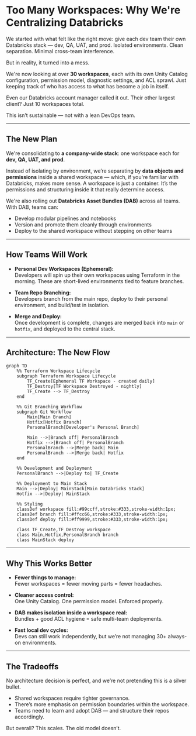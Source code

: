 # Too Many Workspaces: Why We're Centralizing Databricks

We started with what felt like the right move: give each dev team their own Databricks stack — dev, QA, UAT, and prod. Isolated environments. Clean separation. Minimal cross-team interference.

But in reality, it turned into a mess.

We're now looking at over **30 workspaces**, each with its own Unity Catalog configuration, permission model, diagnostic settings, and ACL sprawl. Just keeping track of who has access to what has become a job in itself.

Even our Databricks account manager called it out. Their other largest client? Just 10 workspaces total.

This isn’t sustainable — not with a lean DevOps team.

---

## The New Plan

We're consolidating to **a company-wide stack**: one workspace each for **dev, QA, UAT, and prod**.

Instead of isolating by environment, we’re separating by **data objects and permissions** inside a shared workspace — which, if you're familiar with Databricks, makes more sense. A workspace is just a container. It’s the permissions and structuring inside it that really determine access.

We're also rolling out **Databricks Asset Bundles (DAB)** across all teams. With DAB, teams can:

- Develop modular pipelines and notebooks
- Version and promote them cleanly through environments
- Deploy to the shared workspace without stepping on other teams

---

## How Teams Will Work

- **Personal Dev Workspaces (Ephemeral):**  
  Developers will spin up their own workspaces using Terraform in the morning. These are short-lived environments tied to feature branches.

- **Team Repo Branching:**  
  Developers branch from the main repo, deploy to their personal environment, and build/test in isolation.

- **Merge and Deploy:**  
  Once development is complete, changes are merged back into `main` or `hotfix`, and deployed to the central stack.

---

## Architecture: The New Flow

```mermaid
graph TD
    %% Terraform Workspace Lifecycle
    subgraph Terraform Workspace Lifecycle
        TF_Create[Ephemeral TF Workspace - created daily]
        TF_Destroy[TF Workspace Destroyed - nightly]
        TF_Create --> TF_Destroy
    end

    %% Git Branching Workflow
    subgraph Git Workflow
        Main[Main Branch]
        Hotfix[Hotfix Branch]
        PersonalBranch[Developer's Personal Branch]

        Main -->|Branch off| PersonalBranch
        Hotfix -->|Branch off| PersonalBranch
        PersonalBranch -->|Merge back| Main
        PersonalBranch -->|Merge back| Hotfix
    end

    %% Development and Deployment
    PersonalBranch -->|Deploy to| TF_Create

    %% Deployment to Main Stack
    Main -->|Deploy| MainStack[Main Databricks Stack]
    Hotfix -->|Deploy| MainStack

    %% Styling
    classDef workspace fill:#99ccff,stroke:#333,stroke-width:1px;
    classDef branch fill:#ffcc66,stroke:#333,stroke-width:1px;
    classDef deploy fill:#ff9999,stroke:#333,stroke-width:1px;

    class TF_Create,TF_Destroy workspace
    class Main,Hotfix,PersonalBranch branch
    class MainStack deploy
```

---

## Why This Works Better

- **Fewer things to manage:**  
  Fewer workspaces = fewer moving parts = fewer headaches.

- **Cleaner access control:**  
  One Unity Catalog. One permission model. Enforced properly.

- **DAB makes isolation inside a workspace real:**  
  Bundles + good ACL hygiene = safe multi-team deployments.

- **Fast local dev cycles:**  
  Devs can still work independently, but we’re not managing 30+ always-on environments.

---

## The Tradeoffs

No architecture decision is perfect, and we’re not pretending this is a silver bullet.

- Shared workspaces require tighter governance.
- There’s more emphasis on permission boundaries within the workspace.
- Teams need to learn and adopt DAB — and structure their repos accordingly.

But overall? This scales. The old model doesn’t.